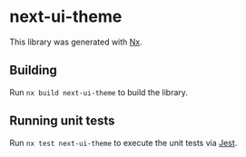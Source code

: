 # next-ui-theme

This library was generated with [Nx](https://nx.dev).

## Building

Run `nx build next-ui-theme` to build the library.

## Running unit tests

Run `nx test next-ui-theme` to execute the unit tests via [Jest](https://jestjs.io).
